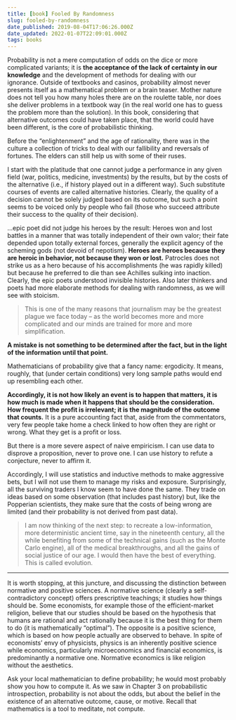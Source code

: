 ```yaml
---
title: [book] Fooled By Randomness
slug: fooled-by-randomness
date_published: 2019-08-04T17:06:26.000Z
date_updated: 2022-01-07T22:09:01.000Z
tags: books
---
```


Probability is not a mere computation of odds on the dice or more complicated variants; it is **the acceptance of the lack of certainty in our knowledge** and the development of methods for dealing with our ignorance. Outside of textbooks and casinos, probability almost never presents itself as a mathematical problem or a brain teaser. Mother nature does not tell you how many holes there are on the roulette table, nor does she deliver problems in a textbook way (in the real world one has to guess the problem more than the solution). In this book, considering that alternative outcomes could have taken place, that the world could have been different, is the core of probabilistic thinking.

Before the “enlightenment” and the age of rationality, there was in the culture a collection of tricks to deal with our fallibility and reversals of fortunes. The elders can still help us with some of their ruses.

I start with the platitude that one cannot judge a performance in any given field (war, politics, medicine, investments) by the results, but by the costs of the alternative (i.e., if history played out in a different way). Such substitute courses of events are called alternative histories. Clearly, the quality of a decision cannot be solely judged based on its outcome, but such a point seems to be voiced only by people who fail (those who succeed attribute their success to the quality of their decision).

...epic poet did not judge his heroes by the result: Heroes won and lost battles in a manner that was totally independent of their own valor; their fate depended upon totally external forces, generally the explicit agency of the scheming gods (not devoid of nepotism). **Heroes are heroes because they are heroic in behavior, not because they won or lost.** Patrocles does not strike us as a hero because of his accomplishments (he was rapidly killed) but because he preferred to die than see Achilles sulking into inaction. Clearly, the epic poets understood invisible histories. Also later thinkers and poets had more elaborate methods for dealing with randomness, as we will see with stoicism.

> This is one of the many reasons that journalism may be the greatest plague we face today – as the world becomes more and more complicated and our minds are trained for more and more simplification.

**A mistake is not something to be determined after the fact, but in the light of the information until that point.**

Mathematicians of probability give that a fancy name: ergodicity. It means, roughly, that (under certain conditions) very long sample paths would end up resembling each other.

**Accordingly, it is not how likely an event is to happen that matters, it is how much is made when it happens that should be the consideration. How frequent the profit is irrelevant; it is the magnitude of the outcome that counts.** It is a pure accounting fact that, aside from the commentators, very few people take home a check linked to how often they are right or wrong. What they get is a profit or loss.

But there is a more severe aspect of naive empiricism. I can use data to disprove a proposition, never to prove one. I can use history to refute a conjecture, never to affirm it.

Accordingly, I will use statistics and inductive methods to make aggressive bets, but I will not use them to manage my risks and exposure. Surprisingly, all the surviving traders I know seem to have done the same. They trade on ideas based on some observation (that includes past history) but, like the Popperian scientists, they make sure that the costs of being wrong are limited (and their probability is not derived from past data).

> I am now thinking of the next step: to recreate a low-information, more deterministic ancient time, say in the nineteenth century, all the while benefiting from some of the technical gains (such as the Monte Carlo engine), all of the medical breakthroughs, and all the gains of social justice of our age. I would then have the best of everything. This is called evolution.

--- 

It is worth stopping, at this juncture, and discussing the distinction between normative and positive sciences. A normative science (clearly a self-contradictory concept) offers prescriptive teachings; it studies how things should be. Some economists, for example those of the efficient-market religion, believe that our studies should be based on the hypothesis that humans are rational and act rationally because it is the best thing for them to do (it is mathematically “optimal”). The opposite is a positive science, which is based on how people actually are observed to behave. In spite of economists’ envy of physicists, physics is an inherently positive science while economics, particularly microeconomics and financial economics, is predominantly a normative one. Normative economics is like religion without the aesthetics.

Ask your local mathematician to define probability; he would most probably show you how to compute it. As we saw in Chapter 3 on probabilistic introspection, probability is not about the odds, but about the belief in the existence of an alternative outcome, cause, or motive. Recall that mathematics is a tool to meditate, not compute.

